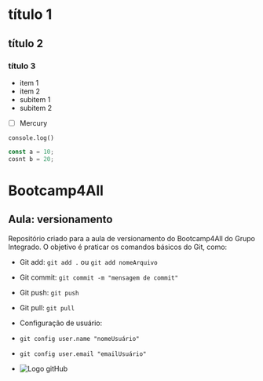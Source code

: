 # título 1
## título 2
### título 3

- item 1
- item 2
- subitem 1
-   subitem 2

-   [ ] Mercury

`console.log()`

```js
const a = 10;
cosnt b = 20;
```

# Bootcamp4All
## Aula: versionamento

Repositório criado para a aula de versionamento do Bootcamp4All do Grupo Integrado.
O objetivo é praticar os comandos básicos do Git, como:

- Git add: `git add .` ou `git add nomeArquivo`
-  Git commit: `git commit -m "mensagem de commit"`
-  Git push: `git push`
-  Git pull: `git pull`
-  Configuração de usuário:
-  `git config user.name "nomeUsuário"`
-  `git config user.email "emailUsuário"`

-   ![Logo gitHub](https://encrypted-tbn0.gstatic.com/images?q=tbn:ANd9GcSYSmmPWq4rSsFshSQc_BwBCYibhFJJQ-hmiA&s)
